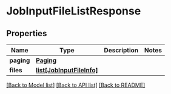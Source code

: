 # JobInputFileListResponse

## Properties
Name | Type | Description | Notes
------------ | ------------- | ------------- | -------------
**paging** | [**Paging**](Paging.md) |  | 
**files** | [**list[JobInputFileInfo]**](JobInputFileInfo.md) |  | 

[[Back to Model list]](../README.md#documentation-for-models) [[Back to API list]](../README.md#documentation-for-api-endpoints) [[Back to README]](../README.md)


